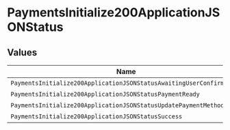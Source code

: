 # PaymentsInitialize200ApplicationJSONStatus


## Values

| Name                                                                 | Value                                                                |
| -------------------------------------------------------------------- | -------------------------------------------------------------------- |
| `PaymentsInitialize200ApplicationJSONStatusAwaitingUserConfirmation` | awaiting_user_confirmation                                           |
| `PaymentsInitialize200ApplicationJSONStatusPaymentReady`             | payment_ready                                                        |
| `PaymentsInitialize200ApplicationJSONStatusUpdatePaymentMethod`      | update_payment_method                                                |
| `PaymentsInitialize200ApplicationJSONStatusSuccess`                  | success                                                              |